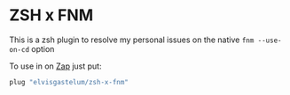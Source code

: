 # ZSH x FNM

This is a zsh plugin to resolve my personal issues on the native `fnm --use-on-cd` option

To use in on [Zap](https://www.zapzsh.org/) just put:

```zsh
plug "elvisgastelum/zsh-x-fnm"
```
